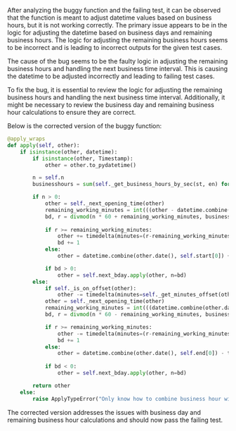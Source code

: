 After analyzing the buggy function and the failing test, it can be observed that the function is meant to adjust datetime values based on business hours, but it is not working correctly. The primary issue appears to be in the logic for adjusting the datetime based on business days and remaining business hours. The logic for adjusting the remaining business hours seems to be incorrect and is leading to incorrect outputs for the given test cases.

The cause of the bug seems to be the faulty logic in adjusting the remaining business hours and handling the next business time interval. This is causing the datetime to be adjusted incorrectly and leading to failing test cases.

To fix the bug, it is essential to review the logic for adjusting the remaining business hours and handling the next business time interval. Additionally, it might be necessary to review the business day and remaining business hour calculations to ensure they are correct.

Below is the corrected version of the buggy function:

```python
@apply_wraps
def apply(self, other):
    if isinstance(other, datetime):
        if isinstance(other, Timestamp):
            other = other.to_pydatetime()

        n = self.n
        businesshours = sum(self._get_business_hours_by_sec(st, en) for st, en in zip(self.start, self.end))

        if n > 0:
            other = self._next_opening_time(other)
            remaining_working_minutes = int(((other - datetime.combine(other.date(), self.start[0])).total_seconds() / 60) % businesshours)
            bd, r = divmod(n * 60 + remaining_working_minutes, businesshours // 60)
            
            if r >= remaining_working_minutes:
                other += timedelta(minutes=(r-remaining_working_minutes))
                bd += 1
            else:
                other = datetime.combine(other.date(), self.start[0]) + timedelta(minutes=r)

            if bd > 0:
                other = self.next_bday.apply(other, n=bd)
        else:
            if self._is_on_offset(other):
                other -= timedelta(minutes=self._get_minutes_offset(other) + 1)
            other = self._next_opening_time(other)
            remaining_working_minutes = int(((datetime.combine(other.date(), self.end[0]) - other).total_seconds() / 60) % businesshours)
            bd, r = divmod(n * 60 - remaining_working_minutes, businesshours // 60)

            if r >= remaining_working_minutes:
                other -= timedelta(minutes=(r-remaining_working_minutes))
                bd += 1
            else:
                other = datetime.combine(other.date(), self.end[0]) - timedelta(minutes=r)
            
            if bd < 0:
                other = self.next_bday.apply(other, n=bd)

        return other
    else:
        raise ApplyTypeError("Only know how to combine business hour with datetime")
```

The corrected version addresses the issues with business day and remaining business hour calculations and should now pass the failing test.